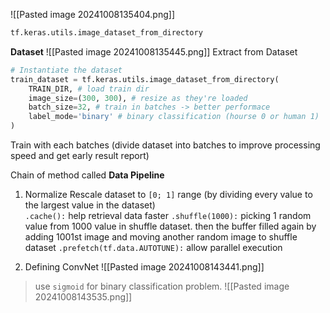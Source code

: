 ![[Pasted image 20241008135404.png]]
```python
tf.keras.utils.image_dataset_from_directory
```

**Dataset**
![[Pasted image 20241008135445.png]]
Extract from Dataset
```python
# Instantiate the dataset
train_dataset = tf.keras.utils.image_dataset_from_directory(
    TRAIN_DIR, # load train dir
    image_size=(300, 300), # resize as they're loaded
    batch_size=32, # train in batches -> better performace
    label_mode='binary' # binary classification (hourse 0 or human 1)
)
```
Train with each batches (divide dataset into batches to improve processing speed and get early result report)

Chain of method called **Data Pipeline**
1) Normalize
	Rescale dataset to `[0; 1]` range (by dividing every value to the largest value in the dataset)  
	`.cache():` help retrieval data faster 
	`.shuffle(1000):` picking 1 random value from 1000 value in shuffle dataset. then the buffer filled again by adding 1001st image and moving another random image to shuffle dataset
	`.prefetch(tf.data.AUTOTUNE):` allow parallel execution 

2) Defining ConvNet
 ![[Pasted image 20241008143441.png]]
 > use `sigmoid` for binary classification problem.
 ![[Pasted image 20241008143535.png]]

